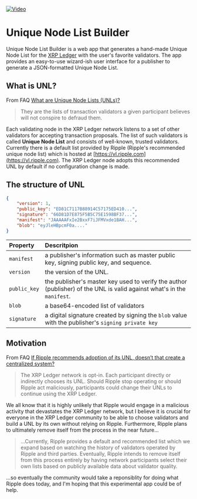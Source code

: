 [![Video](https://img.youtube.com/vi/kLt_h-o40io/0.jpg)](https://www.youtube.com/watch?v=kLt_h-o40io)

# Unique Node List Builder

Unique Node List Builder is a web app that generates a hand-made Unique Node List for the [XRP Ledger](https://github.com/ripple/rippled) with the user's favorite validators. The app provides an easy-to-use wizard-ish user interface for a publisher to generate a JSON-formatted Unique Node List.

## What is UNL?

From FAQ [What are Unique Node Lists (UNLs)?](https://developers.ripple.com/technical-faq.html)

> They are the lists of transaction validators a given participant believes will not conspire to defraud them.

Each validating node in the XRP Ledger network listens to a set of other validators for accepting transaction proposals. The list of such validators is called **Unique Node List** and consists of well-known, trusted validators. Currently there is a default list provided by Ripple (Ripple's recommended unique node list) which is hosted at [https://vl.ripple.com](https://vl.ripple.com). The XRP Ledger node adopts this recommended UNL by default if no configuration change is made.

## The structure of UNL

```JSON
{
    "version": 1,
    "public_key": "ED81C7117B88914C57175ED410...",
    "signature": "66D81D7E875F5B5C75E1598BF37...",
    "manifest": "JAAAAAFxIe2BxxF7iJFMVxde1BAH...",
    "blob": "eyJleHBpcmF0a...."
}
```

| Property     | Descritpion                                                                                                            |
| :----------- | :--------------------------------------------------------------------------------------------------------------------- |
| `manifest`   | a publisher's information such as master public key, signing public key, and sequence.                                 |
| `version`    | the version of the UNL.                                                                                                |
| `public_key` | the publisher's master key used to verify the author (publisher) of the UNL is valid against what's in the `manifest`. |
| `blob`       | a base64-encoded list of validators                                                                                    |
| `signature`  | a digital signature created by signing the `blob` value with the publisher's `signing private key`                     |

## Motivation

From FAQ [If Ripple recommends adoption of its UNL, doesn’t that create a centralized system?](https://developers.ripple.com/technical-faq.html)

> The XRP Ledger network is opt-in. Each participant directly or indirectly chooses its UNL. Should Ripple stop operating or should Ripple act maliciously, participants could change their UNLs to continue using the XRP Ledger.

We all know that it is highly unlikely that Ripple would engage in a malicious activity that devastates the XRP Ledger network, but I believe it is crucial for everyone in the XRP Ledger community to be able to choose validators and build a UNL by its own without relying on Ripple. Furthermore, Ripple plans to ultimately remove itself from the process in the near future...

> ...Currently, Ripple provides a default and recommended list which we expand based on watching the history of validators operated by Ripple and third parties. Eventually, Ripple intends to remove itself from this process entirely by having network participants select their own lists based on publicly available data about validator quality.

...so eventually the community would take a reponsiblity for doing what Ripple does today, and I'm hoping that this experimental app could be of help.
